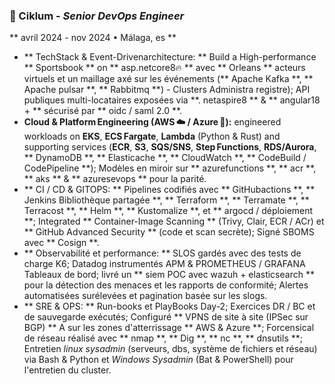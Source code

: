 ### 🎯 Ciklum - _Senior DevOps Engineer_

** avril 2024 - nov 2024 • Málaga, es **

- ** TechStack & Event-Drivenarchitecture: ** Build a High-performance ** Sportsbook ** on **
  asp.netcore8🔥 ** avec ** Orleans ** acteurs virtuels et un maillage axé sur les événements (**
  Apache Kafka **, ** Apache pulsar **, ** Rabbitmq **) - Clusters Administra registre); API
  publiques multi-locataires exposées via **. netaspire8 ** & ** angular18 + ** sécurisé par ** oidc
  / saml 2.0 **.
- **Cloud & Platform Engineering (AWS ☁️ / Azure 🔷):** engineered workloads on **EKS**,
  **ECS Fargate**, **Lambda** (Python & Rust) and supporting services (**ECR**, **S3**, **SQS/SNS**,
  **Step Functions**, **RDS/Aurora**, ** DynamoDB **, ** Elasticache **, ** CloudWatch **, **
  CodeBuild / CodePipeline **); Modèles en miroir sur ** azurefunctions **, ** acr **, ** aks ** &
  ** azuresevops ** pour la parité.
- ** CI / CD & GITOPS: ** Pipelines codifiés avec ** GitHubactions **, ** Jenkins Bibliothèque
  partagée **, ** Terraform **, ** Terramate **, ** Terracost **, ** Helm **, ** Kustomalize **, et
  ** argocd / déploiement **; Integrated ** Container-Image Scanning ** (Trivy, Clair, ECR / ACr) et
  ** GitHub Advanced Security ** (code et scan secrète); Signé SBOMS avec ** Cosign **.
- ** Observabilité et performance: ** SLOS gardés avec des tests de charge K6; Datadog instrumentés
  APM & PROMETHEUS / GRAFANA Tableaux de bord; livré un ** siem POC avec wazuh + elasticsearch **
  pour la détection des menaces et les rapports de conformité; Alertes automatisées surélevées et
  pagination basée sur les slogs.
- ** SRE & OPS: ** Run-books et PlayBooks Day-2; Exercices DR / BC et de sauvegarde exécutés;
  Configuré ** VPNS de site à site (IPSec sur BGP) ** A sur les zones d'atterrissage ** AWS & Azure
  **; Forcensical de réseau réalisé avec ** nmap **, ** Dig **, ** nc **, ** dnsutils **; Entretien
  _linux sysadmin_ (serveurs, dbs, système de fichiers et réseau) via Bash & Python et _Windows
  Sysadmin_ (Bat & PowerShell) pour l'entretien du cluster.
